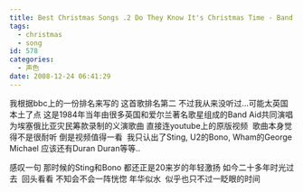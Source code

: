 ```yaml
---
title: Best Christmas Songs .2 Do They Know It's Christmas Time - Band Aid
tags:
  - christmas
  - song
id: 578
categories:
  - 声色
date: 2008-12-24 06:41:29
---
```


我根据bbc上的一份排名来写的 这首歌排名第二 不过我从来没听过...可能太英国本土了点
这是1984年当年由很多英国和爱尔兰著名歌星组成的Band Aid共同演唱
为埃塞俄比亚灾民筹款录制的义演歌曲
直接连youtube上的原版视频&nbsp; 歌曲本身觉得不是很耐听
倒是视频值得一看&nbsp; 我只认出了Sting, U2的Bono, Wham的George Michael
应该还有Duran Duran等等..

感叹一句 那时候的Sting和Bono 都还正是20来岁的年轻激扬
如今二十多年时光过去&nbsp; 回头看看 不知会不会一阵恍惚
年华似水&nbsp; 似乎也只不过一眨眼的时间
<div><object classid="clsid:d27cdb6e-ae6d-11cf-96b8-444553540000" codebase="http://download.macromedia.com/pub/shockwave/cabs/flash/swflash.cab#version=6,0,40,0" width="480" height="385"><param name="height" value="385" /><param name="width" value="480" /><param name="allowfullscreen" value="true" /><param name="allowscriptaccess" value="always" /><param name="src" value="http://www.youtube.com/v/8jEnTSQStGE&amp;hl=en&amp;fs=1" /><embed type="application/x-shockwave-flash" height="385" width="480" allowfullscreen="true" allowscriptaccess="always" src="http://www.youtube.com/v/8jEnTSQStGE&amp;hl=en&amp;fs=1"></embed></object></div>